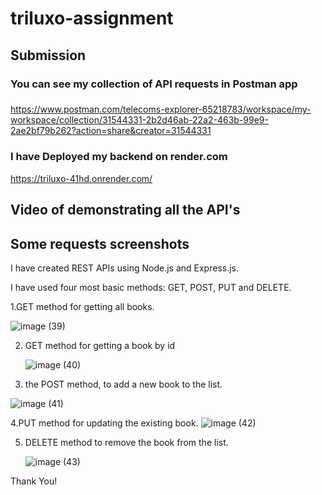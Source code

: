 # triluxo-assignment

<h2>Submission</h2>

<h3>You can see my collection of API requests in Postman app<h3></h3> 

https://www.postman.com/telecoms-explorer-65218783/workspace/my-workspace/collection/31544331-2b2d46ab-22a2-463b-99e9-2ae2bf79b262?action=share&creator=31544331


<h3>I have Deployed my backend on render.com</h3>

https://triluxo-41hd.onrender.com/


<h2>Video of demonstrating all the API's</h2>


<h2>Some requests screenshots</h2>

I have created REST APIs using Node.js and Express.js.

I have used  four most basic methods: GET, POST, PUT and DELETE.

1.GET method for getting all books.

![image (39)](https://github.com/nsalunkhe/triluxo-assignment/assets/101391587/b2e08410-3d85-43fc-baa3-692cd31bdc53)


2. GET method for getting a book by id

   ![image (40)](https://github.com/nsalunkhe/triluxo-assignment/assets/101391587/95bc5a85-2ba6-4fc2-bfa9-71090a50a765)


3. the POST method, to add a new book to the list.

![image (41)](https://github.com/nsalunkhe/triluxo-assignment/assets/101391587/fdd758b2-5733-4112-a652-8aceb313d586)

4.PUT method for updating the existing book.
![image (42)](https://github.com/nsalunkhe/triluxo-assignment/assets/101391587/5b19346a-c05a-4101-9794-8395155e0533)


5. DELETE method to remove the book from the list.

   ![image (43)](https://github.com/nsalunkhe/triluxo-assignment/assets/101391587/7e9a7b8d-293e-4664-b428-f64146f008ae)


Thank You!
